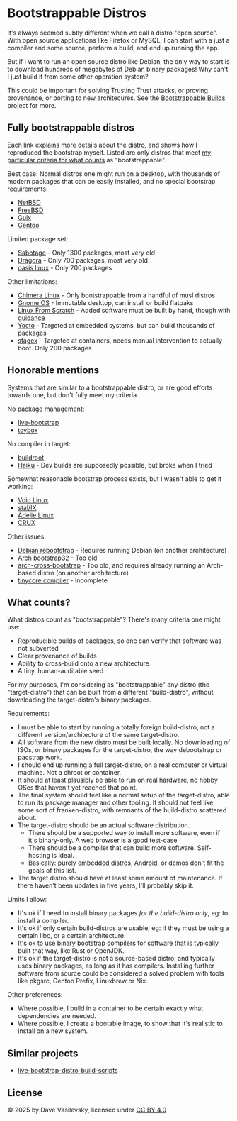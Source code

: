 # Bootstrappable Distros

It's always seemed subtly different when we call a distro "open source". With open source applications like Firefox or MySQL, I can start with a just a compiler and some source, perform a build, and end up running the app.

But if I want to run an open source distro like Debian, the only way to start is to download hundreds of megabytes of Debian binary packages! Why can't I just build it from some other operation system?

This could be important for solving Trusting Trust attacks, or proving provenance, or porting to new architecures. See the [Bootstrappable Builds](https://bootstrappable.org/) project for more.

## Fully bootstrappable distros

Each link explains more details about the distro, and shows how I reproduced the bootstrap myself. Listed are only distros that meet [my particular criteria for what counts](#what-counts) as "bootstrappable".

Best case: Normal distros one might run on a desktop, with thousands of modern packages that can be easily installed, and no special bootstrap requirements:

* [NetBSD](distros/NetBSD.md)
* [FreeBSD](distros/FreeBSD.md)
* [Guix](distros/Guix.md)
* [Gentoo](distros/Gentoo.md)

Limited package set:

* [Sabotage](distros/Sabotage.md) - Only 1300 packages, most very old
* [Dragora](distros/dragora.md) - Only 700 packages, most very old
* [oasis linux](distros/oasis.md) - Only 200 packages

Other limitations:

* [Chimera Linux](distros/Chimera.md) - Only bootstrappable from a handful of musl distros
* [Gnome OS](distros/GnomeOS.md) - Immutable desktop, can install or build flatpaks
* [Linux From Scratch](distros/LFS.md) - Added software must be built by hand, though with [guidance](https://www.linuxfromscratch.org/blfs/view/stable/)
* [Yocto](distros/Yocto.md) - Targeted at embedded systems, but can build thousands of packages
* [stagex](distros/stagex.md) - Targeted at containers, needs manual intervention to actually boot. Only 200 packages

## Honorable mentions

Systems that are similar to a bootstrappable distro, or are good efforts towards one, but don't fully meet my criteria.

No package management:

* [live-bootstrap](distros/live-bootstrap.md)
* [toybox](distros/toybox.md)

No compiler in target:

* [buildroot](distros/buildroot.md)
* [Haiku](distros/Haiku.md) - Dev builds are supposedly possible, but broke when I tried

Somewhat reasonable bootstrap process exists, but I wasn't able to get it working:

* [Void Linux](distros/Void.md)
* [stal/IX](distros/stal-ix.md)
* [Adelie Linux](distros/Adelie.md)
* [CRUX](distros/CRUX.md)

Other issues:

* [Debian rebootstrap](https://salsa.debian.org/helmutg/rebootstrap) - Requires running Debian (on another architecture)
* [Arch bootstrap32](https://git.archlinux32.org/bootstrap32) - Too old
* [arch-cross-bootstrap](https://github.com/archlinux-riscv/archlinux-cross-bootstrap) - Too old, and requires already running an Arch-based distro (on another architecture)
* [tinycore compiler](https://github.com/linic/tcc) - Incomplete

## What counts?

What distros count as "bootstrappable"? There's many criteria one might use:

* Reproducible builds of packages, so one can verify that software was not subverted
* Clear provenance of builds
* Ability to cross-build onto a new architecture
* A tiny, human-auditable seed

For my purposes, I'm considering as "bootstrappable" any distro (the "target-distro") that can be built from a different "build-distro", without downloading the target-distro's binary packages.

Requirements:

* I must be able to start by running a totally foreign build-distro, not a different version/architecture of the same target-distro.
* All software from the new distro must be built locally. No downloading of ISOs, or binary packages for the target-distro, the way debootstrap or pacstrap work.
* I should end up running a full target-distro, on a real computer or virtual machine. Not a chroot or container.
* It should at least plausibly be able to run on real hardware, no hobby OSes that haven't yet reached that point.
* The final system should feel like a normal setup of the target-distro, able to run its package manager and other tooling. It should not feel like some sort of franken-distro, with remnants of the build-distro scattered about.
* The target-distro should be an actual software distribution.
    * There should be a supported way to install more software, even if it's binary-only. A web browser is a good test-case
    * There should be a compiler that can build more software. Self-hosting is ideal.
    * Basically: purely embedded distros, Android, or demos don't fit the goals of this list.
* The target distro should have at least some amount of maintenance. If there haven't been updates in five years, I'll probably skip it.

Limits I allow:

* It's ok if I need to install binary packages _for the build-distro only_, eg: to install a compiler.
* It's ok if only certain build-distros are usable, eg: if they must be using a certain libc, or a certain architecture.
* It's ok to use binary bootstrap compilers for software that is typically built that way, like Rust or OpenJDK.
* It's ok if the target-distro is not a source-based distro, and typically uses binary packages, as long as it has compilers. Installing further software from source could be considered a solved problem with tools like pkgsrc, Gentoo Prefix, Linuxbrew or Nix.

Other preferences:

* Where possible, I build in a container to be certain exactly what dependencies are needed.
* Where possible, I create a bootable image, to show that it's realistic to install on a new system.

## Similar projects

* [live-bootstrap-distro-build-scripts](https://github.com/ajherchenroder/live-bootstrap-distro-build-scripts)

## License

© 2025 by Dave Vasilevsky, licensed under [CC BY 4.0](https://creativecommons.org/licenses/by/4.0/)
